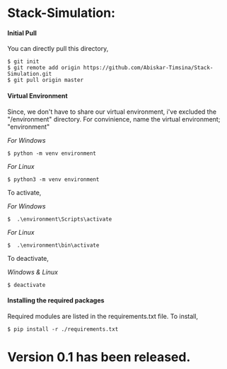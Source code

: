 # Stack-Simulation:

#### Initial Pull
You can directly pull this directory,

```console
$ git init 
$ git remote add origin https://github.com/Abiskar-Timsina/Stack-Simulation.git
$ git pull origin master
```

#### Virtual Environment
Since, we don't have to share our virtual environment, i've excluded the "/environment" directory. For convinience, name the virtual environment; "environment"

_For Windows_ 
```console
$ python -m venv environment
```
_For Linux_ 
```console
$ python3 -m venv environment
```

To activate, 

_For Windows_
```console
$  .\environment\Scripts\activate
```
_For Linux_
```console
$  .\environment\bin\activate
```

To deactivate,

_Windows & Linux_
```console
$ deactivate
```

#### Installing the required packages
Required modules are listed in the requirements.txt file. To install,
```console
$ pip install -r ./requirements.txt
```

# Version 0.1 has been released.